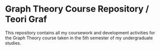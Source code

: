 # Graph Theory Course Repository / Teori Graf  

This repository contains all my coursework and development activities for the Graph Theory course taken in the 5th semester of my undergraduate studies.  
